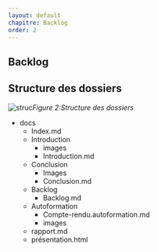 ```yaml
---
layout: default
chapitre: Backlog
order: 2
---
```

## Backlog

<!-- new slide -->

## Structure des dossiers


![struc]({{site.baseurl}}/backlog/images/structure.png)*Figure 2:Structure des dossiers*

<!-- note -->
- docs
  - Index.md
  - Introduction
    - images
    - Introduction.md
  - Conclusion
    - Images
    - Conclusion.md
  - Backlog
    - Backlog.md
  - Autoformation 
    - Compte-rendu.autoformation.md
    - images 
  -  rapport.md
  -  présentation.html

<!-- new slide -->